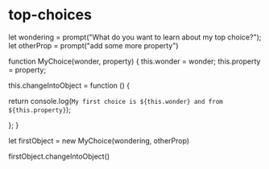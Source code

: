 # top-choices

let wondering = prompt("What do you want to learn about my top choice?");
let otherProp = prompt("add some more property")

function MyChoice(wonder, property) {
  this.wonder = wonder;
  this.property = property;

  this.changeIntoObject = function () {
  
  return console.log(`My first choice is ${this.wonder} and from ${this.property}`);

  };
}

let firstObject = new MyChoice(wondering, otherProp)

firstObject.changeIntoObject()